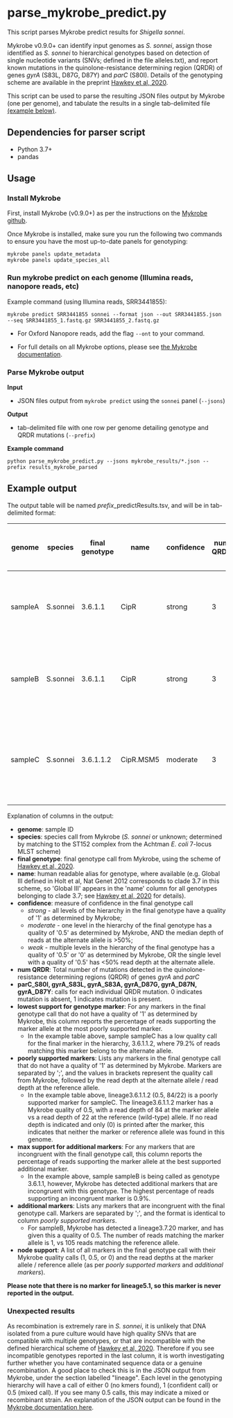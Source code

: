 # parse_mykrobe_predict.py

This script parses Mykrobe predict results for *Shigella sonnei*. 

Mykrobe v0.9.0+ can identify input genomes as _S. sonnei_, assign those identified as _S. sonnei_ to hierarchical genotypes based on detection of single nucleotide variants (SNVs; defined in the file alleles.txt), and report known mutations in the quinolone-resistance determining region (QRDR) of genes *gyrA* (S83L, D87G, D87Y) and *parC* (S80I). Details of the genotyping scheme are available in the preprint [Hawkey et al, 2020](https://www.biorxiv.org/content/10.1101/2020.10.29.360040v1).

This script can be used to parse the resulting JSON files output by Mykrobe (one per genome), and tabulate the results in a single tab-delimited file [(example below)](#example-output).

## Dependencies for parser script
* Python 3.7+
* pandas

## Usage

### Install Mykrobe
First, install Mykrobe (v0.9.0+) as per the instructions on the [Mykrobe github](https://github.com/Mykrobe-tools/mykrobe).

Once Mykrobe is installed, make sure you run the following two commands to ensure you have the most up-to-date panels for genotyping:
```
mykrobe panels update_metadata
mykrobe panels update_species_all
```

### Run mykrobe predict on each genome (Illumina reads, nanopore reads, etc)

Example command (using Illumina reads, SRR3441855):
```
mykrobe predict SRR3441855 sonnei --format json --out SRR3441855.json --seq SRR3441855_1.fastq.gz SRR3441855_2.fastq.gz
```

* For Oxford Nanopore reads, add the flag `--ont` to your command.

* For full details on all Mykrobe options, please see [the Mykrobe documentation](https://github.com/Mykrobe-tools/mykrobe).

### Parse Mykrobe output

**Input**
* JSON files output from `mykrobe predict` using the `sonnei` panel (`--jsons`)

**Output**
* tab-delimited file with one row per genome detailing genotype and QRDR mutations (`--prefix`)

**Example command**
```
python parse_mykrobe_predict.py --jsons mykrobe_results/*.json --prefix results_mykrobe_parsed
```

## Example output
The output table will be named *prefix*_predictResults.tsv, and will be in tab-delimited format:

| genome     | species   | final genotype | name      | confidence        | num QRDR | parC_S80I | gyrA_S83L | gyrA_S83A | gyrA_D87G | gyrA_D87N | gyrA_D87Y | lowest support for genotype marker | poorly supported markers      | max support for additional markers | additional markers         | node support                                                                                                                    |
|------------|-----------|----------------|-----------|-------------------|----------|-----------|-----------|-----------|-----------|-----------|-----------|------------------------------------|-------------------------------|------------------------------------|----------------------------|---------------------------------------------------------------------------------------------------------------------------------|
| sampleA | S.sonnei | 3.6.1.1        | CipR      | strong            | 3        | 1         | 1         | 0         | 1         | 0         | 0         |                                    |                               |                                    |                            | lineage3 (1; 97/0); lineage3.6 (1; 120/0); lineage3.6.1 (1; 91/0);   lineage3.6.1.1 (1; 96/0)                                   |
| sampleB | S.sonnei | 3.6.1.1        | CipR      | strong            | 3        | 1         | 1         | 0         | 1         | 0         | 0         |                                    |                               | 0.009                              | lineage3.7.20 (0.5; 1/105) | lineage3 (1; 95/0); lineage3.6 (1; 112/0); lineage3.6.1 (1; 89/0);   lineage3.6.1.1 (1; 111/1)                                  |
| sampleC | S.sonnei | 3.6.1.1.2      | CipR.MSM5 | moderate          | 3        | 1         | 1         | 0         | 1         | 0         | 0         | 0.792                              | lineage3.6.1.1.2 (0.5; 84/22) |                                    |                            | lineage3 (1; 113/0); lineage3.6 (1; 138/0); lineage3.6.1 (1; 100/0);   lineage3.6.1.1 (1; 131/0); lineage3.6.1.1.2 (0.5; 84/22) |

Explanation of columns in the output:
* **genome**: sample ID
* **species**: species call from Mykrobe (_S. sonnei_ or unknown; determined by matching to the ST152 complex from the Achtman _E. coli_ 7-locus MLST scheme)
* **final genotype**: final genotype call from Mykrobe, using the scheme of [Hawkey et al, 2020](https://www.biorxiv.org/content/10.1101/2020.10.29.360040v1).
* **name**: human readable alias for genotype, where available (e.g. Global III defined in Holt et al, Nat Genet 2012 corresponds to clade 3.7 in this scheme, so 'Global III' appears in the 'name' column for all genotypes belonging to clade 3.7; see [Hawkey et al, 2020](https://www.biorxiv.org/content/10.1101/2020.10.29.360040v1) for details).
* **confidence**: measure of confidence in the final genotype call
  * _strong_ - all levels of the hierarchy in the final genotype have a quality of '1' as determined by Mykrobe;
  * _moderate_ - one level in the hierarchy of the final genotype has a quality of '0.5' as determined by Mykrobe, AND the median depth of reads at the alternate allele is >50%;
  * _weak_ - multiple levels in the hierarchy of the final genotype has a quality of '0.5' or '0' as determined by Mykrobe, OR the single level with a quality of '0.5' has <50% read depth at the alternate allele.
* **num QRDR**: Total number of mutations detected in the quinolone-resistance determining regions (QRDR) of genes _gyrA_ and _parC_
* **parC_S80I, gyrA_S83L, gyrA_S83A, gyrA_D87G, gyrA_D87N, gyrA_D87Y**: calls for each individual QRDR mutation. 0 indicates mutation is absent, 1 indicates mutation is present.
* **lowest support for genotype marker**: For any markers in the final genotype call that do not have a quality of '1' as determined by Mykrobe, this column reports the percentage of reads supporting the marker allele at the most poorly supported marker. 
  * In the example table above, sample sampleC has a low quality call for the final marker in the hierarchy, 3.6.1.1.2, where 79.2% of reads matching this marker belong to the alternate allele.
* **poorly supported markers**: Lists any markers in the final genotype call that do not have a quality of '1' as determined by Mykrobe. Markers are separated by ';', and the values in brackets represent the quality call from Mykrobe, followed by the read depth at the alternate allele / read depth at the reference allele. 
  * In the example table above, lineage3.6.1.1.2 (0.5, 84/22) is a poorly supported marker for sampleC. The lineage3.6.1.1.2 marker has a Mykrobe quality of 0.5, with a read depth of 84 at the marker allele vs a read depth of 22 at the reference (wild-type) allele. If no read depth is indicated and only (0) is printed after the marker, this indicates that neither the marker or reference allele was found in this genome.
* **max support for additional markers**: For any markers that are incongruent with the finall genotype call, this column reports the percentage of reads supporting the marker allele at the best supported additional marker. 
  * In the example above, sample sampleB is being called as genotype 3.6.1.1, however, Mykrobe has detected additional markers that are incongruent with this genotype. The highest percentage of reads supporting an incongruent marker is 0.9%.
* **additional markers**: Lists any markers that are incongruent with the final genotype call. Markers are separated by ';', and the format is identical to column _poorly supported markers_. 
  * For sampleB, Mykrobe has detected a lineage3.7.20 marker, and has given this a quality of 0.5. The number of reads matching the marker allele is 1, vs 105 reads matching the reference allele.
* **node support**: A list of all markers in the final genotype call with their Mykrobe quality calls (1, 0.5, or 0) and the read depths at the marker allele / reference allele (as per _poorly supported markers_ and _additional markers_). 

**Please note that there is no marker for lineage5.1, so this marker is never reported in the output.**

### Unexpected results
As recombination is extremely rare in _S. sonnei_, it is unlikely that DNA isolated from a pure culture would have high quality SNVs that are compatible with multiple genotypes, or that are incompatible with the defined hierarchical scheme of [Hawkey et al, 2020](https://www.biorxiv.org/content/10.1101/2020.10.29.360040v1). Therefore if you see incompatible genotypes reported in the last column, it is worth investigating further whether you have contaminated sequence data or a genuine recombination. A good place to check this is in the JSON output from Mykrobe, under the section labelled "lineage". Each level in the genotyping hierarchy will have a call of either 0 (no kmers found), 1 (confident call) or 0.5 (mixed call). If you see many 0.5 calls, this may indicate a mixed or recombinant strain. An explanation of the JSON output can be found in the [Mykrobe documentation here](https://github.com/Mykrobe-tools/mykrobe/wiki/AMR-prediction-output#json-file).
